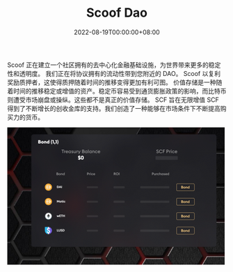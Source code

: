 ﻿---
title: "Scoof Dao"
description: "Scoof 协议是 Olympus DAO 在 Matic Chain 上的改进分叉，是一种算法储备货币，在有限的时间内提供高达 10 亿% 的收益率 APY"
date: 2022-08-19T00:00:00+08:00
lastmod: 2022-08-19T00:00:00+08:00
draft: false
authors: ["boogArno"]
featuredImage: "scoof-dao.png"
tags: ["DeFi","Scoof Dao"]
categories: ["nfts"]
nfts: ["DeFi"]
blockchain: "Polygon"
website: "https://scoofdao.digital/"
twitter: "https://twitter.com/scoofProtocal"
discord: "https://discord.gg/z2c4jGN95A"
telegram: ""
github: ""
youtube: ""
twitch: ""
facebook: ""
instagram: ""
reddit: ""
medium: ""
steam: ""
gitbook: ""
googleplay: ""
appstore: ""
status: "Live"
weight: 
lightgallery: true
toc: true
pinned: false
recommend: false
recommend1: false
---
Scoof 正在建立一个社区拥有的去中心化金融基础设施，为世界带来更多的稳定性和透明度。
我们正在将协议拥有的流动性带到您附近的 DAO。
Scoof 以复利奖励质押者，这使得质押随着时间的推移变得更加有利可图。
价值存储是一种随着时间的推移稳定或增值的资产。稳定币容易受到通货膨胀政策的影响，而比特币则遭受市场崩盘或操纵。这些都不是真正的价值存储。
SCF 旨在无限增值
SCF 得到了不断增长的创收金库的支持。我们创造了一种能够在市场条件下不断提高购买力的货币。

![scoofdao-dapp-defi-matic-image1-500x315_f11f6fa748272b7333c6988acd5f7f1a](scoofdao-dapp-defi-matic-image1-500x315_f11f6fa748272b7333c6988acd5f7f1a.png)